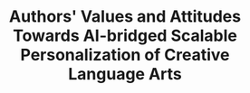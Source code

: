 ---
title: "Authors' Values and Attitudes Towards AI-bridged Scalable Personalization of Creative Language Arts"
categories: publications
# pdf : CHI2022-TaleBrush.pdf
link: https://arxiv.org/abs/2403.00439
authors: Taewook Kim, Hyomin Han, Eytan Adar, Matthew Kay, John Joon Young Chung
image: 2024_AIbridgedCLA.png
# video: https://youtu.be/F_y6drm6af8 
venue : CHI2024
type : full
selected: true
awards : Honorable Mention
# bibtex: "@inbook{chung2021talebrush,
# author = {Chung, John Joon Young and Kim, Wooseok and Yoo, Kang Min and Lee, Hwaran and Adar, Eytan and Chang, Minsuk},
# title = {TaleBrush: Sketching Stories with Generative Pretrained Language Models},
# year = {2024},
# publisher = {Association for Computing Machinery},
# address = {New York, NY, USA},
# booktitle = {Proceedings of the 2024 CHI Conference on Human Factors in Computing Systems}
# }"
layout: publications_single
# project_page: https://johnr0.github.io/publications/TaleBrush_CHI2022/
tags:
  - authorial control, creative language arts, creative writing, generative AI, large language models, scalable personalization
---